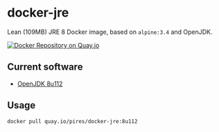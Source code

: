 # docker-jre
Lean (109MB) JRE 8 Docker image, based on `alpine:3.4` and OpenJDK.

[![Docker Repository on Quay.io](https://quay.io/repository/pires/docker-jre/status "Docker Repository on Quay.io")](https://quay.io/repository/pires/docker-jre)

## Current software

* [OpenJDK 8u112](http://openjdk.java.net/projects/jdk8u/releases/8u112.html)

## Usage

```
docker pull quay.io/pires/docker-jre:8u112
```
